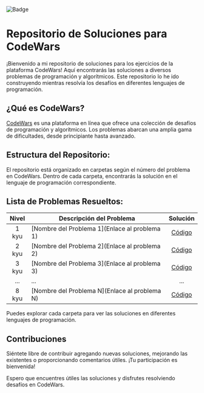 ![Badge](https://www.codewars.com/users/PabloTaber/badges/large)

# Repositorio de Soluciones para CodeWars

¡Bienvenido a mi repositorio de soluciones para los ejercicios de la plataforma CodeWars! Aquí encontrarás las soluciones a diversos problemas de programación y algorítmicos. Este repositorio lo he ido construyendo mientras resolvía los desafíos en diferentes lenguajes de programación.

## ¿Qué es CodeWars?

[CodeWars](https://www.codewars.com/) es una plataforma en línea que ofrece una colección de desafíos de programación y algorítmicos. Los problemas abarcan una amplia gama de dificultades, desde principiante hasta avanzado.

## Estructura del Repositorio:

El repositorio está organizado en carpetas según el número del problema en CodeWars. Dentro de cada carpeta, encontrarás la solución en el lenguaje de programación correspondiente.

## Lista de Problemas Resueltos:

| Nivel    | Descripción del Problema                        | Solución                                    |
|:------:|-------------------------------------------------|:-------------------------------------------:|
| 1 kyu  | [Nombre del Problema 1](Enlace al problema 1)   | [Código](./Resueltos/1/Solucion1.java)      |
| 2 kyu  | [Nombre del Problema 2](Enlace al problema 2)   | [Código](./Resueltos/2/Solucion2.py)       |
| 3 kyu  | [Nombre del Problema 3](Enlace al problema 3)   | [Código](./Resueltos/3/Solucion3.php)      |
| ...    | ...                                             |                   ...                       |
| 8 kyu  | [Nombre del Problema N](Enlace al problema N)   | [Código](./Resueltos/N/SolucionN.js)       |


Puedes explorar cada carpeta para ver las soluciones en diferentes lenguajes de programación.

## Contribuciones

Siéntete libre de contribuir agregando nuevas soluciones, mejorando las existentes o proporcionando comentarios útiles. ¡Tu participación es bienvenida!

Espero que encuentres útiles las soluciones y disfrutes resolviendo desafíos en CodeWars.

